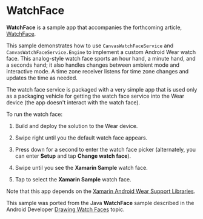 WatchFace 
=========

**WatchFace** is a sample app that accompanies the forthcoming article,
[WatchFace](http://developer.xamarin.com/guides/android/wear/custom-watchface/).

This sample demonstrates how to use `CanvasWatchFaceService` and 
`CanvasWatchFaceService.Engine` to implement a custom Android Wear 
watch face. This analog-style watch face sports an hour hand, a minute 
hand, and a seconds hand; it also handles changes between ambient mode 
and interactive mode. A time zone receiver listens for time zone 
changes and updates the time as needed. 

The watch face service is packaged with a very simple app that is used 
only as a packaging vehicle for getting the watch face service into the 
Wear device (the app doesn't interact with the watch face). 

To run the watch face: 

1.  Build and deploy the solution to the Wear device.

2.  Swipe right until you the default watch face appears.

3.  Press down for a second to enter the watch face picker
    (alternately, you can enter **Setup** and tap **Change watch face**).

4.  Swipe until you see the **Xamarin Sample** watch face.

5.  Tap to select the **Xamarin Sample** watch face.

Note that this app depends on the
[Xamarin Android Wear Support Libraries](https://www.nuget.org/packages/Xamarin.Android.Wear).

This sample was ported from the Java **WatchFace** sample described in the Android Developer 
[Drawing Watch Faces](https://developer.android.com/training/wearables/watch-faces/drawing.html)
topic.
